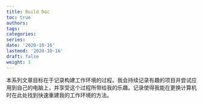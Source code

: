 ```yaml
---
title: Build Doc
toc: true
authors:
tags:
categories:
series:
date: '2020-10-16'
lastmod: '2020-10-16'
draft: false
weight: 1
---
```


本系列文章目标在于记录构建工作环境的过程。我会持续记录有趣的项目并尝试应用到自己的电脑上，并享受这个过程所带给我的乐趣。记录使得我能在更换计算机时在此处找到快速重建我的工作环境的方法。

